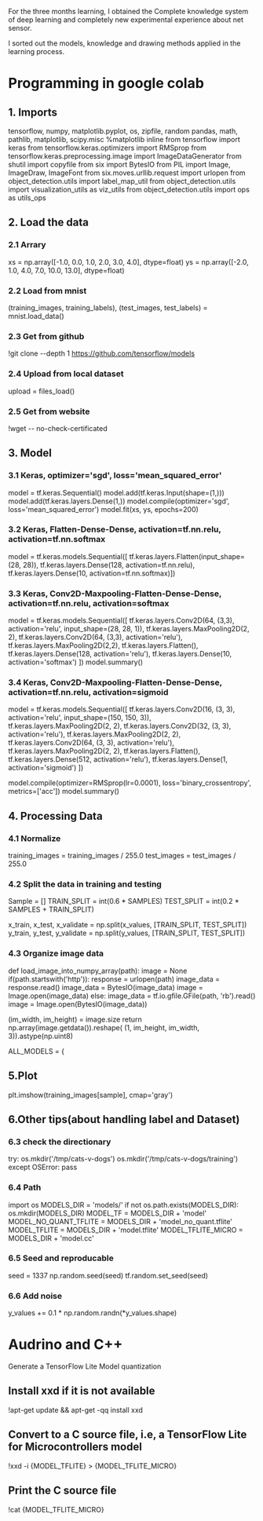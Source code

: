 For the three months learning, I obtained the Complete knowledge system of deep learning and completely new experimental experience about net sensor.

I sorted out the models, knowledge and drawing methods applied in the learning process.






# Programming in google colab
## 1. Imports
tensorflow, numpy, matplotlib.pyplot, os, zipfile, random pandas, math, pathlib, matplotlib, scipy.misc
%matplotlib inline
from tensorflow import keras
from tensorflow.keras.optimizers import RMSprop
from tensorflow.keras.preprocessing.image import ImageDataGenerator
from shutil import copyfile
from six import BytesIO
from PIL import Image, ImageDraw, ImageFont
from six.moves.urllib.request import urlopen
from object_detection.utils import label_map_util
from object_detection.utils import visualization_utils as viz_utils
from object_detection.utils import ops as utils_ops

## 2. Load the data
### 2.1 Arrary
xs = np.array([-1.0, 0.0, 1.0, 2.0, 3.0, 4.0], dtype=float)
ys = np.array([-2.0, 1.0, 4.0, 7.0, 10.0, 13.0], dtype=float)
### 2.2 Load from mnist
(training_images, training_labels), (test_images, test_labels) = mnist.load_data()
### 2.3 Get from github
!git clone --depth 1 https://github.com/tensorflow/models
### 2.4 Upload from local dataset
upload = files_load()
### 2.5 Get from website
!wget -- no-check-certificated

## 3. Model
### 3.1 Keras, optimizer='sgd', loss='mean_squared_error'
model = tf.keras.Sequential()
model.add(tf.keras.Input(shape=(1,)))
model.add(tf.keras.layers.Dense(1,))
model.compile(optimizer='sgd', loss='mean_squared_error')
model.fit(xs, ys, epochs=200)

### 3.2 Keras, Flatten-Dense-Dense, activation=tf.nn.relu, activation=tf.nn.softmax
model = tf.keras.models.Sequential([
tf.keras.layers.Flatten(input_shape=(28, 28)), 
tf.keras.layers.Dense(128, activation=tf.nn.relu), 
tf.keras.layers.Dense(10, activation=tf.nn.softmax)])

### 3.3 Keras, Conv2D-Maxpooling-Flatten-Dense-Dense, activation=tf.nn.relu, activation=softmax
model = tf.keras.models.Sequential([
    tf.keras.layers.Conv2D(64, (3,3), activation='relu', input_shape=(28, 28, 1)),
    tf.keras.layers.MaxPooling2D(2, 2),
    tf.keras.layers.Conv2D(64, (3,3), activation='relu'),
    tf.keras.layers.MaxPooling2D(2,2),
    tf.keras.layers.Flatten(),
    tf.keras.layers.Dense(128, activation='relu'),
    tf.keras.layers.Dense(10, activation='softmax')
])
model.summary()

### 3.4 Keras, Conv2D-Maxpooling-Flatten-Dense-Dense, activation=tf.nn.relu, activation=sigmoid
model = tf.keras.models.Sequential([
    tf.keras.layers.Conv2D(16, (3, 3), activation='relu', input_shape=(150, 150, 3)),
    tf.keras.layers.MaxPooling2D(2, 2),
    tf.keras.layers.Conv2D(32, (3, 3), activation='relu'),
    tf.keras.layers.MaxPooling2D(2, 2),
    tf.keras.layers.Conv2D(64, (3, 3), activation='relu'),
    tf.keras.layers.MaxPooling2D(2, 2),
    tf.keras.layers.Flatten(),
    tf.keras.layers.Dense(512, activation='relu'),
    tf.keras.layers.Dense(1, activation='sigmoid')
])

model.compile(optimizer=RMSprop(lr=0.0001), loss='binary_crossentropy', metrics=['acc'])
model.summary()

## 4. Processing Data
### 4.1 Normalize
training_images  = training_images / 255.0
test_images = test_images / 255.0
### 4.2 Split the data in training and testing
Sample = []
TRAIN_SPLIT =  int(0.6 * SAMPLES)
TEST_SPLIT = int(0.2 * SAMPLES + TRAIN_SPLIT)

x_train, x_test, x_validate = np.split(x_values, [TRAIN_SPLIT, TEST_SPLIT])
y_train, y_test, y_validate = np.split(y_values, [TRAIN_SPLIT, TEST_SPLIT])

### 4.3 Organize image data
def load_image_into_numpy_array(path):
image = None
  if(path.startswith('http')):
    response = urlopen(path)
    image_data = response.read()
    image_data = BytesIO(image_data)
    image = Image.open(image_data)
  else:
    image_data = tf.io.gfile.GFile(path, 'rb').read()
    image = Image.open(BytesIO(image_data))

  (im_width, im_height) = image.size
  return np.array(image.getdata()).reshape(
      (1, im_height, im_width, 3)).astype(np.uint8)

ALL_MODELS = {
## 5.Plot 


plt.imshow(training_images[sample], cmap='gray')


## 6.Other tips(about handling label and Dataset)
### 6.3 check the directionary
try:
    os.mkdir('/tmp/cats-v-dogs')
    os.mkdir('/tmp/cats-v-dogs/training')
except OSError:
    pass
### 6.4 Path
import os
MODELS_DIR = 'models/'
if not os.path.exists(MODELS_DIR):
    os.mkdir(MODELS_DIR)
MODEL_TF = MODELS_DIR + 'model'
MODEL_NO_QUANT_TFLITE = MODELS_DIR + 'model_no_quant.tflite'
MODEL_TFLITE = MODELS_DIR + 'model.tflite'
MODEL_TFLITE_MICRO = MODELS_DIR + 'model.cc'
### 6.5 Seed and reproducable
seed = 1337
np.random.seed(seed)
tf.random.set_seed(seed)
### 6.6 Add noise
y_values += 0.1 * np.random.randn(*y_values.shape)



# Audrino and C++
Generate a TensorFlow Lite Model
quantization
## Install xxd if it is not available
!apt-get update && apt-get -qq install xxd
## Convert to a C source file, i.e, a TensorFlow Lite for Microcontrollers model
!xxd -i {MODEL_TFLITE} > {MODEL_TFLITE_MICRO}
## Print the C source file
!cat {MODEL_TFLITE_MICRO}
